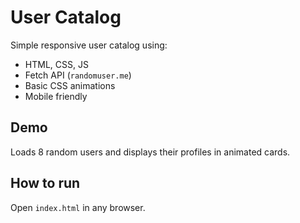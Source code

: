 # User Catalog

Simple responsive user catalog using:

- HTML, CSS, JS
- Fetch API (`randomuser.me`)
- Basic CSS animations
- Mobile friendly

## Demo

Loads 8 random users and displays their profiles in animated cards.

## How to run

Open `index.html` in any browser.
